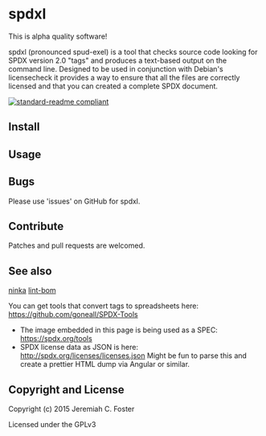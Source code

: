 # spdxl 

This is alpha quality software!

spdxl (pronounced spud-exel) is a tool that checks source 
code looking for SPDX version 2.0 "tags" and produces a text-based output
on the command line. Designed to be used in conjunction with Debian's licensecheck
it provides a way to ensure that all the files are correctly licensed and that 
you can created a complete SPDX document. 

[![standard-readme compliant](https://img.shields.io/badge/readme%20style-standard-brightgreen.svg?style=flat-square)](https://github.com/RichardLitt/standard-readme)

## Install

## Usage

## Bugs
Please use 'issues' on GitHub for spdxl.

## Contribute
Patches and pull requests are welcomed.

## See also 
[ninka](https://github.com/dmgerman/ninka)
[lint-bom](https://git.fsfe.org/reuse/bom-nodejs/src/master/src/lint-bom) 

You can get tools that convert tags to spreadsheets here:
https://github.com/goneall/SPDX-Tools

* The image embedded in this page is being used as a SPEC: https://spdx.org/tools
* SPDX license data as JSON is here: http://spdx.org/licenses/licenses.json Might be fun to parse this and create a prettier HTML dump via Angular or similar.

## Copyright and License
Copyright (c) 2015 Jeremiah C. Foster

Licensed under the GPLv3

